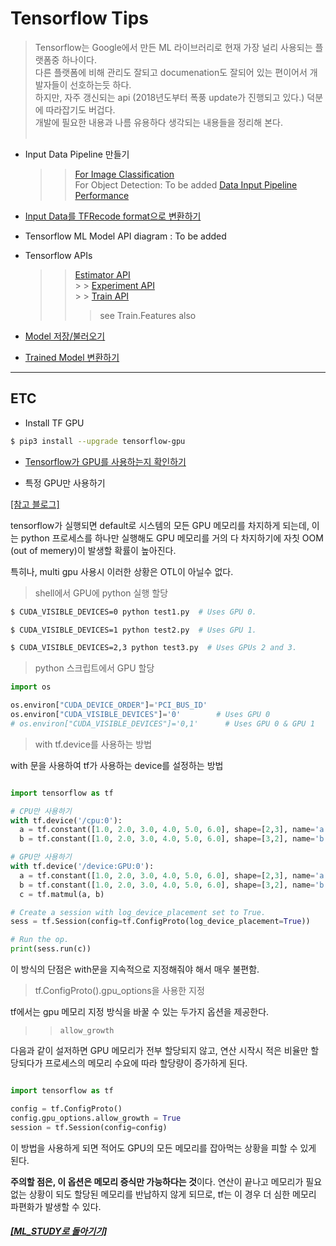 # Tensorflow Tips

> Tensorflow는 Google에서 만든 ML 라이브러리로 현재 가장 널리 사용되는 플랫폼중 하나이다. <br>
> 다른 플랫폼에 비해 관리도 잘되고 documenation도 잘되어 있는 편이어서 개발자들이 선호하는듯 하다. <br>
> 하지만, 자주 갱신되는 api (2018년도부터 폭풍 update가 진행되고 있다.) 덕분에 따라잡기도 버겁다. <br>
> 개발에 필요한 내용과 나름 유용하다 생각되는 내용들을 정리해 본다. <br><br>

- Input Data Pipeline 만들기

  > > [For Image Classification](https://github.com/elemag1414/ML_STUDY/blob/master/Tensorflow/data_pipeline.md) <br>
  > > For Object Detection: To be added
  > > [Data Input Pipeline Performance](https://www.tensorflow.org/guide/performance/datasets)

- [Input Data를 TFRecode format으로 변환하기](tfRecord.md)

- Tensorflow ML Model API diagram : To be added

- Tensorflow APIs

  > > [Estimator API](https://www.tensorflow.org/api_docs/python/tf/estimator) <br> > > [Experiment API](https://www.tensorflow.org/api_docs/python/tf/experimental) <br> > > [Train API](https://www.tensorflow.org/api_docs/python/tf/train) <br>
  > >
  > > > see Train.Features also

- [Model 저장/불러오기](https://github.com/elemag1414/ML_STUDY/blob/master/Tensorflow/Model_Save_Load.md)

- [Trained Model 변환하기](https://github.com/elemag1414/ML_STUDY/blob/master/Tensorflow/Model_Conversion.md)

---

## ETC

- Install TF GPU

```bash
$ pip3 install --upgrade tensorflow-gpu
```

- [Tensorflow가 GPU를 사용하는지 확인하기](../Keras/keras_gpu.md)

- 특정 GPU만 사용하기

[[참고 블로그]](https://datamasters.co.kr/33)

tensorflow가 실행되면 default로 시스템의 모든 GPU 메모리를 차지하게 되는데,
이는 python 프로세스를 하나만 실행해도 GPU 메모리를 거의 다 차지하기에 자칫 OOM (out of memery)이 발생할 확률이 높아진다.

특히나, multi gpu 사용시 이러한 상황은 OTL이 아닐수 없다.

> shell에서 GPU에 python 실행 할당

```bash
$ CUDA_VISIBLE_DEVICES=0 python test1.py  # Uses GPU 0.

$ CUDA_VISIBLE_DEVICES=1 python test2.py  # Uses GPU 1.

$ CUDA_VISIBLE_DEVICES=2,3 python test3.py  # Uses GPUs 2 and 3.
```

> python 스크립트에서 GPU 할당

```python
import os

os.environ["CUDA_DEVICE_ORDER"]='PCI_BUS_ID'
os.environ["CUDA_VISIBLE_DEVICES"]='0'        # Uses GPU 0
# os.environ["CUDA_VISIBLE_DEVICES"]='0,1'      # Uses GPU 0 & GPU 1

```

> with tf.device를 사용하는 방법

with 문을 사용하여 tf가 사용하는 device를 설정하는 방법

```python

import tensorflow as tf

# CPU만 사용하기
with tf.device('/cpu:0'):
  a = tf.constant([1.0, 2.0, 3.0, 4.0, 5.0, 6.0], shape=[2,3], name='a')
  b = tf.constant([1.0, 2.0, 3.0, 4.0, 5.0, 6.0], shape=[3,2], name='b')

# GPU만 사용하기
with tf.device('/device:GPU:0'):
  a = tf.constant([1.0, 2.0, 3.0, 4.0, 5.0, 6.0], shape=[2,3], name='a')
  b = tf.constant([1.0, 2.0, 3.0, 4.0, 5.0, 6.0], shape=[3,2], name='b')
  c = tf.matmul(a, b)

# Create a session with log_device_placement set to True.
sess = tf.Session(config=tf.ConfigProto(log_device_placement=True))

# Run the op.
print(sess.run(c))

```

이 방식의 단점은 with문을 지속적으로 지정해줘야 해서 매우 불편함.

> tf.ConfigProto().gpu_options을 사용한 지정

tf에서는 gpu 메모리 지정 방식을 바꿀 수 있는 두가지 옵션을 제공한다.

> > `allow_growth`

다음과 같이 설저하면 GPU 메모리가 전부 할당되지 않고, 연산 시작시 적은 비율만 할당되다가 프로세스의 메모리 수요에 따라 할당량이 증가하게 된다.

```python

import tensorflow as tf

config = tf.ConfigProto()
config.gpu_options.allow_growth = True
session = tf.Session(config=config)

```

이 방법을 사용하게 되면 적어도 GPU의 모든 메모리를 잡아먹는 상황을 피할 수 있게 된다.

**주의할 점은, 이 옵션은 메모리 증식만 가능하다는 것**이다. 연산이 끝나고 메모리가 필요없는 상황이 되도 할당된 메모리를 반납하지 않게 되므로, tf는 이 경우 더 심한 메모리 파편화가 발생할 수 있다.

##### [[ML_STUDY로 돌아기기]](https://github.com/elemag1414/ML_STUDY)
